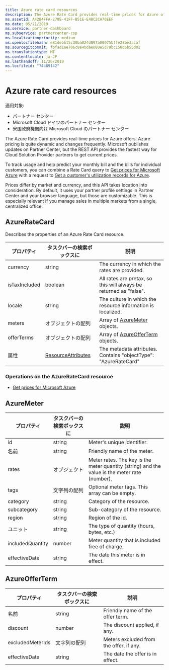 ```yaml
---
title: Azure rate card resources
description: The Azure Rate Card provides real-time prices for Azure offers.
ms.assetid: A42B4FFA-278E-41FF-B51E-E48C2CA70EEF
ms.date: 05/21/2019
ms.service: partner-dashboard
ms.subservice: partnercenter-csp
ms.localizationpriority: medium
ms.openlocfilehash: e81debb15c30ba024d897a00075bffe28be3acaf
ms.sourcegitcommit: fbfad1ae706c8e4bdae080e5d79bc158d6b55d02
ms.translationtype: MT
ms.contentlocale: ja-JP
ms.lasthandoff: 11/26/2019
ms.locfileid: "74489142"
---
```

# <a name="azure-rate-card-resources"></a>Azure rate card resources

適用対象:

- パートナー センター
- Microsoft Cloud ドイツのパートナー センター
- 米国政府機関向け Microsoft Cloud のパートナー センター

The Azure Rate Card provides real-time prices for Azure offers. Azure pricing is quite dynamic and changes frequently. Microsoft publishes updates on Partner Center, but the REST API provides the fastest way for Cloud Solution Provider partners to get current prices.

To track usage and help predict your monthly bill and the bills for individual customers, you can combine a Rate Card query to [Get prices for Microsoft Azure](get-prices-for-microsoft-azure.md) with a request to [Get a customer's utilization records for Azure](get-a-customer-s-utilization-record-for-azure.md).

Prices differ by market and currency, and this API takes location into consideration. By default, it uses your partner profile settings in Partner Center and your browser language, but those are customizable. This is especially relevant if you manage sales in multiple markets from a single, centralized office.

## <a name="azureratecard"></a>AzureRateCard

Describes the properties of an Azure Rate Card resource.

| プロパティ      | タスクバーの検索ボックスに                                      | 説明                                                       |
|---------------|-------------------------------------------|-------------------------------------------------------------------|
| currency      | string                                    | The currency in which the rates are provided.                     |
| isTaxIncluded | boolean                                   | All rates are pretax, so this will always be returned as "false". |
| locale        | string                                    | The culture in which the resource information is localized.       |
| meters        | オブジェクトの配列                          | Array of [AzureMeter](#azuremeter) objects.                       |
| offerTerms    | オブジェクトの配列                          | Array of [AzureOfferTerm](#azureofferterm) objects.               |
| 属性    | [ResourceAttributes](utility-resources.md#resourceattributes) | The metadata attributes. Contains "objectType": "AzureRateCard"   |


### <a name="operations-on-the-azureratecard-resource"></a>Operations on the AzureRateCard resource

- [Get prices for Microsoft Azure](get-prices-for-microsoft-azure.md)

## <a name="azuremeter"></a>AzureMeter

| プロパティ         | タスクバーの検索ボックスに             | 説明                                                                                   |
|------------------|------------------|-----------------------------------------------------------------------------------------------|
| id               | string           | Meter's unique identifier.                                                                    |
| 名前             | string           | Friendly name of the meter.                                                                   |
| rates            | オブジェクト           | Meter rates. The key is the meter quantity (string) and the value is the meter rate (number). |
| tags             | 文字列の配列 | Optional meter tags. This array can be empty.                                                 |
| category         | string           | Category of the resource.                                                                     |
| subcategory      | string           | Sub-category of the resource.                                                                 |
| region           | string           | Region of the id.                                                                             |
| ユニット             | string           | The type of quantity (hours, bytes, etc.)                                                     |
| includedQuantity | number           | Meter quantity that is included free of charge.                                               |
| effectiveDate    | string           | The date this meter is in effect.                                                             |

## <a name="azureofferterm"></a>AzureOfferTerm

| プロパティ         | タスクバーの検索ボックスに             | 説明                             |
|------------------|------------------|-----------------------------------------|
| 名前             | string           | Friendly name of the offer term.        |
| discount         | number           | The discount applied, if any.           |
| excludedMeterIds | 文字列の配列 | Meters excluded from the offer, if any. |
| effectiveDate    | string           | The date the offer is in effect.        |